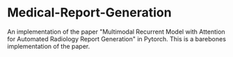 # Medical-Report-Generation
An implementation of the paper "Multimodal Recurrent Model with Attention for Automated Radiology Report Generation" in Pytorch. This is a barebones implementation of the paper. 
